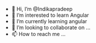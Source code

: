 - 👋 Hi, I’m @Indikapradeep
- 👀 I’m interested to learn Angular
- 🌱 I’m currently learning angular
- 💞️ I’m looking to collaborate on ...
- 📫 How to reach me ...

<!---
Indikapradeep/Indikapradeep is a ✨ special ✨ repository because its `README.md` (this file) appears on your GitHub profile.
You can click the Preview link to take a look at your changes.
--->
